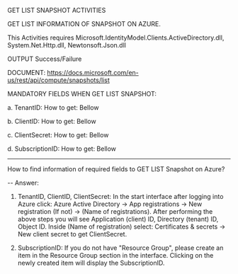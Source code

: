 GET LIST SNAPSHOT ACTIVITIES

GET LIST INFORMATION OF SNAPSHOT ON AZURE.

This Activities requires Microsoft.IdentityModel.Clients.ActiveDirectory.dll, System.Net.Http.dll, Newtonsoft.Json.dll

OUTPUT Success/Failure	

DOCUMENT: https://docs.microsoft.com/en-us/rest/api/compute/snapshots/list

MANDATORY FIELDS WHEN GET LIST SNAPSHOT:

a. TenantID: How to get: Bellow

b. ClientID: How to get: Bellow

c. ClientSecret: How to get: Bellow

d. SubscriptionID: How to get: Bellow

-------------------------------------------

How to find information of required fields to GET LIST Snapshot on Azure?

-- Answer:
 
1. TenantID, ClientID, ClientSecret: In the start interface after logging into Azure click: Azure Active Directory -> App registrations -> New registration (If not) -> (Name of registrations). 
After performing the above steps you will see Application (client) ID, Directory (tenant) ID, Object ID.
Inside (Name of registration) select: Certificates & secrets -> New client secret to get ClientSecret.

2. SubscriptionID: If you do not have "Resource Group", please create an item in the Resource Group section in the interface. Clicking on the newly created item will display the SubscriptionID.
